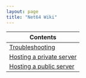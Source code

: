 ```yaml
---
layout: page
title: "Net64 Wiki"
---
```


|**Contents**|
|---|
|[Troubleshooting](/wiki/troubleshooting)|
|[Hosting a private server](/wiki/hosting/private)|
|[Hosting a public server](/wiki/hosting/public)|
